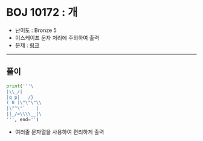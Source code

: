 # BOJ 10172 : 개
- 난이도 : Bronze 5
- 이스케이프 문자 처리에 주의하여 출력
- 문제 : [링크](https://www.acmicpc.net/problem/10172)

---  

## 풀이
```python
print('''\
|\\_/|
|q p|   /}
( 0 )\"\"\"\\
|\"^\"`    |
||_/=\\\\__|\
''', end='')
```
- 여러줄 문자열을 사용하여 편리하게 출력
